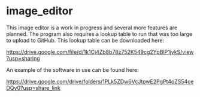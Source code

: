 # image_editor

This image editor is a work in progress and several more features are planned. The program also requires a lookup table to run that was too large to upload to GitHub. This lookup table can be downloaded here: 

https://drive.google.com/file/d/1k1Cj4Zb8b78z752K549cg2YpBlP1jykS/view?usp=sharing

An example of the software in use can be found here:

https://drive.google.com/drive/folders/1PLk5ZDw6VcJtpwE2PgPt4oZS54ceDQy0?usp=share_link
